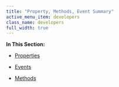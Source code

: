 ```yaml
---
title: "Property, Methods, Event Summary"
active_menu_item: developers
class_name: developers
full_width: true
---
```



**In This Section:**

 - [Properties](properties)

 - [Events](videvents)

 - [Methods](vidmethods)

